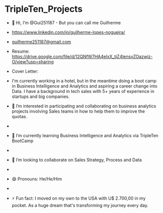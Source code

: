 # TripleTen_Projects

- 👋 Hi, I’m @Gui251187 - But you can call me Guilherme
- https://www.linkedin.com/in/guilherme-lopes-nogueira/
- guilherme251187@gmail.com
- Resume: https://drive.google.com/file/d/12QNfW7HA4eIxX_tjZ4lensvZOazwjz-O/view?usp=sharing
- Cover Letter: 

- I'm currently working in a hotel, but in the meantime doing a boot camp in Business Intelligence and Analytics and aspiring a career change into Data. I have a background in tech sales with 5+ years of experience in startups and big companies.

- 👀 I’m interested in participating and collaborating on business analytics projects involving Sales teams in how to help them to improve the quotas.
- 
- 🌱 I’m currently learning Business Intelligence and Analytics via TripleTen BootCamp
- 
- 💞️ I’m looking to collaborate on Sales Strategy, Process and Data
- 
- 😄 Pronouns: He/He/Him
- 
- ⚡ Fun fact: I moved on my own to the USA with U$ 2.700,00 in my pocket. As a huge dream that's transforming my journey every day.
